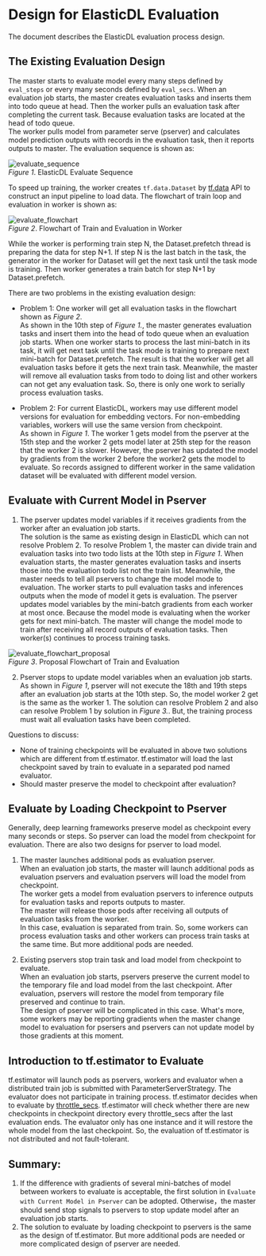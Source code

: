 # Design for ElasticDL Evaluation

The document describes the ElasticDL evaluation process design.

## The Existing Evaluation Design

The master starts to evaluate model every many steps defined by `eval_steps` or every many seconds defined by `eval_secs`. When an evaluation job starts, the master creates evaluation tasks and inserts them into todo queue at head. Then the worker pulls an evaluation task after completing the current task. Because evaluation tasks are located at the head of todo queue.\
The worker pulls model from parameter serve (pserver) and calculates model prediction outputs with records in the evaluation task, then it reports outputs to master. The evaluation sequence is shown as:

![evaluate_sequence](/docs/images/evaluate_sequence.svg) \
 <em>Figure 1</em>. ElasticDL Evaluate Sequence

To speed up training, the worker creates `tf.data.Dataset` by [tf.data]((https://www.tensorflow.org/guide/data_performance)) API to construct an input pipeline to load data. The flowchart of train loop and evaluation in worker is shown as:

![evaluate_flowchart](/docs/images/train_and_evaluate_flowchart.svg)\
<em>Figure 2</em>. Flowchart of Train and Evaluation in Worker

While the worker is performing train step N, the Dataset.prefetch thread is preparing the data for step N+1. If step N is the last batch in the task, the generator in the worker for Dataset will get the next task until the task mode is training. Then worker generates a train batch for step N+1 by Dataset.prefetch. 

There are two problems in the existing evaluation design:

* Problem 1: One worker will get all evaluation tasks in the flowchart shown as <em>Figure 2</em>.\
As shown in the 10th step of <em> Figure 1.</em>, the master generates evaluation tasks and insert them into the head of todo queue when an evaluation job starts. When one worker starts to process the last mini-batch in its task, it will get next task until the task mode is training to prepare next mini-batch for Dataset.prefetch. The result is that the worker will get all evaluation tasks before it gets the next train task. Meanwhile, the master will remove all evaluation tasks from todo to doing list and other workers can not get any evaluation task. So, there is only one work to serially process evaluation tasks.

* Problem 2: 
For current ElasticDL, workers may use different model versions for evaluation for embedding vectors. For non-embedding variables, workers will use the same version from checkpoint.\
As shown in <em>Figure 1</em>. The worker 1 gets model from the pserver at the 15th step and the worker 2 gets model later at 25th step for the reason that the worker 2 is slower. However, the pserver has updated the model by gradients from the worker 2 before the worker2 gets the model to evaluate. So records assigned to different worker in the same validation dataset will be evaluated with different model version. 


## Evaluate with Current Model in Pserver 
1. The pserver updates model variables if it receives gradients from the worker after an evaluation job starts.\
The solution is the same as existing design in ElasticDL which can not resolve Problem 2. To resolve Problem 1, the master can divide train and evaluation tasks into two todo lists at the 10th step in <em>Figure 1</em>. When evaluation starts, the master generates evaluation tasks and inserts those into the evaluation todo list not the train list. Meanwhile, the master needs to tell all pservers to change the model mode to evaluation.  The worker starts to pull evaluation tasks and inferences outputs when the mode of model it gets is evaluation. The pserver updates model variables by the mini-batch gradients from each worker at most once. Because the model mode is evaluating when the worker gets for next mini-batch. The master will change the model mode to train after receiving all record outputs of evaluation tasks. Then worker(s) continues to process training tasks.

![evaluate_flowchart_proposal](/docs/images/train_and_evaluate_flowchart_proposal.svg)\
<em>Figure 3</em>. Proposal Flowchart of Train and Evaluation

2. Pserver stops to update model variables when an evaluation job starts.\
As shown in <em>Figure 1</em>, pserver will not execute the 18th and 19th steps after an evaluation job starts at the 10th step. So, the model worker 2 get is the same as the worker 1. The solution can resolve Problem 2 and also can resolve Problem 1 by solution in <em>Figure 3.</em>. But, the training process must wait all evaluation tasks have been completed. 

Questions to discuss:
* None of training checkpoints will be evaluated in above two solutions which are different from tf.estimator. tf.estimator will load the last checkpoint saved by train to evaluate in a separated pod named evaluator. 
* Should master preserve the model to checkpoint after evaluation?

## Evaluate by Loading Checkpoint to Pserver
Generally, deep learning frameworks preserve model as checkpoint every many seconds or steps. So pserver can load the model from checkpoint for evaluation. There are also two designs for pserver to load model. 

1. The master launches additional pods as evaluation pserver.\
When an evaluation job starts, the master will launch additional pods as evaluation pservers and evaluation pservers will load the model from checkpoint.\
The worker gets a model from evaluation pservers to inference outputs for evaluation tasks and reports outputs to master.\
The master will release those pods after receiving all outputs of evaluation tasks from the worker.\
In this case, evaluation is separated from train. So, some workers can process evaluation tasks and other workers can process train tasks at the same time. But more additional pods are needed.

2. Existing pservers stop train task and load model from checkpoint to evaluate.\
When an evaluation job starts, pservers preserve the current model to the temporary file and load model from the last checkpoint. After evaluation, pservers will restore the model from temporary file preserved and continue to train. \
The design of pserver will be complicated in this case. What's more, some workers may be reporting gradients when the master change model to evaluation for psersers and pservers can not update model by those gradients at this moment.


## Introduction to tf.estimator to Evaluate
tf.estimator will launch pods as pservers, workers and evaluator when a distributed train job is submitted with ParameterServerStrategy. The evaluator does not participate in training process. tf.estimator decides when to evaluate by [throttle_secs](https://www.tensorflow.org/api_docs/python/tf/estimator/EvalSpec#throttle_secs). tf.estimator will check whether there are new checkpoints in checkpoint directory every throttle_secs after the last evaluation ends. The evaluator only has one instance and it will restore the whole model from the last checkpoint. So, the evaluation of tf.estimator is not distributed and not fault-tolerant.

## Summary:
1. If the difference with gradients of several mini-batches of model between workers to evaluate is acceptable, the first solution in `Evaluate with Current Model in Pserver` can be adopted. Otherwise，the master should send stop signals to pservers to stop update model after an evaluation job starts.
2. The solution to evaluate by loading checkpoint to pservers is the same as the design of tf.estimator. But more additional pods are needed or more complicated design of pserver are needed.
